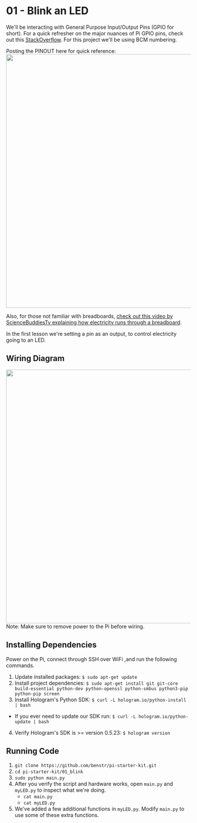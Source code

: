 # 01 - Blink an LED

We'll be interacting with General Purpose Input/Output Pins (GPIO for short). For a quick refresher on the major nuances of Pi GPIO pins, check out this [StackOverflow]( https://raspberrypi.stackexchange.com/questions/12966/what-is-the-difference-between-board-and-bcm-for-gpio-pin-numbering). For this project we'll be using BCM numbering.

Posting the PINOUT here for quick reference:
<img src="https://s3.amazonaws.com/hologram-devrel-images/%5Bgithub%5Draspi-iot-workshop/01A00.png" width="690">

Also, for those not familiar with breadboards, [check out this video by ScienceBuddiesTv explaining how electricity runs through a breadboard](https://www.youtube.com/watch?v=6WReFkfrUIk).

In the first lesson we're setting a pin as an output, to control electricity going to an LED.

## Wiring Diagram

<img src="https://s3.amazonaws.com/hologram-devrel-images/%5Bgithub%5Draspi-iot-workshop/01A01.png" width="690">
Note: Make sure to remove power to the Pi before wiring.

## Installing Dependencies

Power on the Pi, connect through SSH over WiFi ,and run the following commands.

1. Update installed packages: `$ sudo apt-get update`
2. Install project dependencies: `$ sudo apt-get install git git-core build-essential python-dev python-openssl python-smbus python3-pip python-pip screen`
3. Install Hologram's Python SDK: `$ curl -L hologram.io/python-install | bash`
  - If you ever need to update our SDK run: `$ curl -L hologram.io/python-update | bash`
4. Verify Hologram's SDK is >= version 0.5.23: `$ hologram version`

## Running Code
1. `git clone https://github.com/benstr/pi-starter-kit.git`
2. `cd pi-starter-kit/01_blink`
3. `sudo python main.py`
4. After you verify the script and hardware works, open `main.py` and `myLED.py` to inspect what we're doing.
    - `cat main.py`
    - `cat myLED.py`
5. We've added a few additional functions in `myLED.py`. Modify `main.py` to use some of these extra functions.
